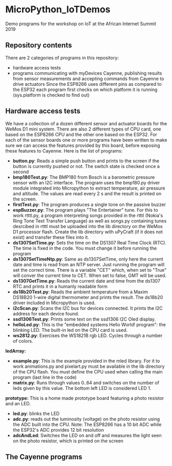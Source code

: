 # MicroPython_IoTDemos
Demo programs for the workshop on IoT at the African Internet Summit 2019
## Repository contents
There are 2 categories of programs in this repository:
* hardware access tests
* programs communicating with myDevices Cayenne, publishing results from sensor measurements and accepting commands from Cayenne to drive actuators
Since the ESP8266 uses different pins as compared to the ESP32 each program first checks on which platform it is running (sys.platform is checked to find out)
## Hardware access tests
We have a collection of a dozen different sensor and actuator boards for the WeMos D1 mini system. There are also 2 different types of CPU card, one based on the ESP8266 CPU and the other one based on the ESP32. For each of the sensor boards one or more programs have been written to make sure we can access the features provided by this board, before exposing these features to Cayenne. Here is the list of programs:
* **button.py**: Reads a simple push button and prints to the screen if the button is currently pushed or not. The switch state is checked once a second
* **bmp180Test.py**: The BMP180 from Bosch is a barometric pressure sensor with an I2C interface. The program uses the bmp180.py driver module integrated into Micropython to extract temperature, air pressure and altitude. The values are read every 2 s and the result is printed on the screen.
* **firstTest.py**: The program produces a single tone on the passive buzzer
* **espBuzzer.py**: The program plays "The Entertainer" tune. For this to work rtttl.py, a program interpreting songs provided in the rtttl (Nokia's Ring Tone Text Transfer Language) as well as songs.py containing tunes desrcibed in rtttl must be uploaded into the lib directory on the WeMos D1 processor flash. Create the lib directory with uPyCraft (if it does not exist) and transfer these files into it.
* **ds1307SetTime.py**: Sets the time on the DS1307 Real Time Clock (RTC). The time is fixed in the code. You must change it before running the program
* **ds1307SetTimeNtp.py**: Same as ds1307SetTime, only here the current date and time is read from an NTP server. Just running the program will set the correct time. There is a variable "CET" which, when set to "True" will conver the current time to CET. When set to false, GMT will be used.
* **ds1307GetTime.py**: Reads the current date and time from the ds1307 RTC and prints it in a humanly readable form
* **ds18b20Test.py**: Reads the ambient temperature from a Maxim DS18B20 1-wire digital thermometer and prints the result. The ds18b20 driver included in Micropython is used.
* **i2cScan.py**: Scans the I2C bus for devices connected. It prints the I2C address for each device found.
* **ssd1306Test.py**: Prints some text on the ssd1306 I2C Oled display. 
* **helloLed.py**:  This is the "embedded systems Hello World! program": the blinking LED. The built-in led on the CPU card is used.
* **ws2812.py**: Exercises the WS1821B rgb LED. Cycles through a number of colors.

**ledArray:** 

* **example.py**: This is the example provided in the mled library. For it to work animations.py and pixelart.py must be available in the lib directory of the CPU flash. You must define the CPU used when calling the main program (last line in the code)
* **matrix.py**: Runs through values 0..64 and switches on the number of leds given by this value. The bottom left LED is considered LED 1.

**prototype:** This is a home made prototype board featuring a photo resistor and an LED. 

* **led.py**: blinks the LED
* **adc.py**: reads out the luminosity (voltage) on the photo resistor using the ADC built into the CPU. Note: The ESP8266 has a 10 bit ADC while the ESP32's ADC provides 12 bit resolution
* **adcAndLed**: Switches the LED on and off and measures the light seen on the photo resistor, which is printed on the screen

## The Cayenne programs

